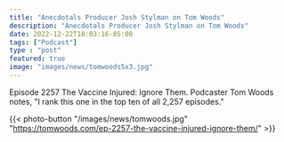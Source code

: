 ```yaml
---
title: "Anecdotals Producer Josh Stylman on Tom Woods"
description: "Anecdotals Producer Josh Stylman on Tom Woods"
date: 2022-12-22T18:03:16-05:00
tags: ["Podcast"]
type : "post"
featured: true
image: "images/news/tomwoods5x3.jpg"
---
```

Episode 2257 The Vaccine Injured: Ignore Them. Podcaster Tom Woods notes, "I rank this one in the top ten of all 2,257 episodes."

{{< photo-button "/images/news/tomwoods.jpg" "https://tomwoods.com/ep-2257-the-vaccine-injured-ignore-them/" >}}
